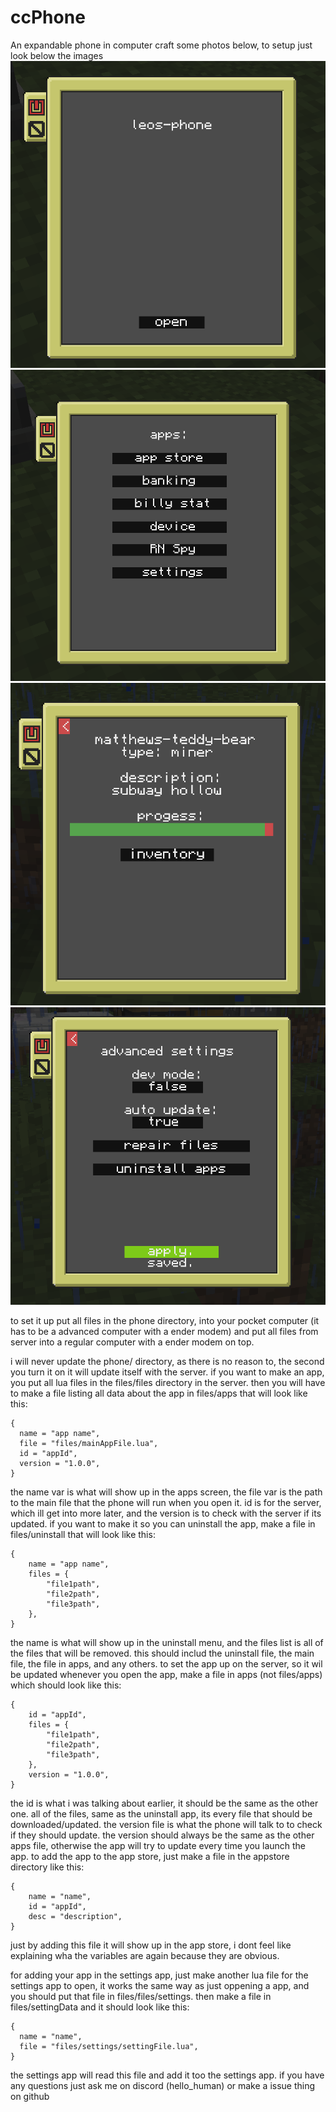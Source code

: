 # ccPhone
An expandable phone in computer craft some photos below, to setup just look below the images
![alt text](images/phone1.png)
![alt text](images/phone2.png)
![alt text](images/phone3.png)
![alt text](images/phone4.png)

to set it up put all files in the phone directory, into your pocket computer (it has to be a advanced computer with a ender modem) and put all files from server into a regular computer with a ender modem on top.

i will never update the phone/ directory, as there is no reason to, the second you turn it on it will update itself with the server.
if you want to make an app, you put all lua files in the files/files directory in the server. then you will have to make a file listing all data about the app in files/apps that will look like this:
```
{
  name = "app name",
  file = "files/mainAppFile.lua",
  id = "appId",
  version = "1.0.0",
}
```
the name var is what will show up in the apps screen, the file var is the path to the main file that the phone will run when you open it. id is for the server, which ill get into more later, and the version is to check with the server if its updated.
if you want to make it so you can uninstall the app, make a file in files/uninstall that will look like this:
```
{
    name = "app name",
    files = {
        "file1path",
        "file2path",
        "file3path",
    },
}
```
the name is what will show up in the uninstall menu, and the files list is all of the files that will be removed. this should includ the uninstall file, the main file, the file in apps, and any others.
to set the app up on the server, so it wil be updated whenever you open the app, make a file in apps (not files/apps) which should look like this:
```
{
    id = "appId",
    files = {
        "file1path",
        "file2path",
        "file3path",
    },
    version = "1.0.0",
}
```
the id is what i was talking about earlier, it should be the same as the other one. all of the files, same as the uninstall app, its every file that should be downloaded/updated. the version file is what the phone will talk to to check if they should update. the version should always be the same as the other apps file, otherwise the app will try to update every time you launch the app.
to add the app to the app store, just make a file in the appstore directory like this:
```
{
    name = "name",
    id = "appId",
    desc = "description",
}
```
just by adding this file it will show up in the app store, i dont feel like explaining wha the variables are again because they are obvious.

for adding your app in the settings app, just make another lua file for the settings app to open, it works the same way as just oppening a app, and you should put that file in files/files/settings. then make a file in files/settingData and it should look like this:
```
{
  name = "name",
  file = "files/settings/settingFile.lua",
}
```
the settings app will read this file and add it too the settings app. if you have any questions just ask me on discord (hello_human) or make a issue thing on github
